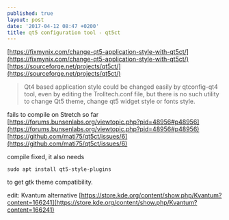 ```yaml
---
published: true
layout: post
date: '2017-04-12 08:47 +0200'
title: qt5 configuration tool - qt5ct
---
```

[https://fixmynix.com/change-qt5-application-style-with-qt5ct/](https://fixmynix.com/change-qt5-application-style-with-qt5ct/)  
[https://sourceforge.net/projects/qt5ct/](https://sourceforge.net/projects/qt5ct/)

> Qt4 based application style could be changed easily by qtconfig-qt4 tool, even by editing the Trolltech.conf file, but there is no such utility to change Qt5 theme, change qt5 widget style or fonts style.

fails to compile on Stretch so far  
[https://forums.bunsenlabs.org/viewtopic.php?pid=48956#p48956](https://forums.bunsenlabs.org/viewtopic.php?pid=48956#p48956)  
[https://github.com/mati75/qt5ct/issues/6](https://github.com/mati75/qt5ct/issues/6)

compile fixed, it also needs 

    sudo apt install qt5-style-plugins
    
to get gtk theme compatibility.

edit: Kvantum alternative
[https://store.kde.org/content/show.php/Kvantum?content=166241](https://store.kde.org/content/show.php/Kvantum?content=166241)